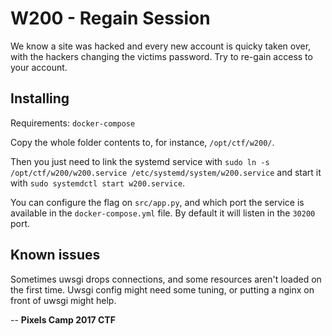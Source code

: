 W200 - Regain Session
==============

We know a site was hacked and every new account is quicky taken over, with the hackers changing the victims password. Try to re-gain access to your account.


Installing
----------

Requirements: `docker-compose`

Copy the whole folder contents to, for instance, `/opt/ctf/w200/`.

Then you just need to link the systemd service with `sudo ln -s /opt/ctf/w200/w200.service /etc/systemd/system/w200.service` and start it with `sudo systemdctl start w200.service`.

You can configure the flag on `src/app.py`, and which port the service is available in the `docker-compose.yml` file. By default it will listen in the `30200` port.



Known issues
----------

Sometimes uwsgi drops connections, and some resources aren't loaded on the first time. Uwsgi config might need some tuning, or putting a nginx on front of uwsgi might help.


--
**Pixels Camp 2017 CTF**
